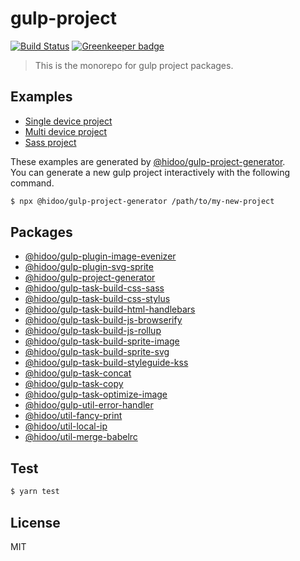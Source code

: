 # gulp-project

[![Build Status](https://travis-ci.com/hidoo/gulp-project.svg?branch=master)](https://travis-ci.com/hidoo/gulp-project)
[![Greenkeeper badge](https://badges.greenkeeper.io/hidoo/gulp-project.svg)](https://greenkeeper.io/)

> This is the monorepo for gulp project packages.

## Examples

+ [Single device project](./examples/single-device)
+ [Multi device project](./examples/multi-device)
+ [Sass project](./examples/use-sass)

These examples are generated by [@hidoo/gulp-project-generator](./packages/gulp-project.generator).     
You can generate a new gulp project interactively with the following command.

```sh
$ npx @hidoo/gulp-project-generator /path/to/my-new-project
```

## Packages

+ [@hidoo/gulp-plugin-image-evenizer](./packages/gulp-plugin-image-evenizer)
+ [@hidoo/gulp-plugin-svg-sprite](./packages/gulp-plugin-svg-sprite)
+ [@hidoo/gulp-project-generator](./packages/gulp-project-generator)
+ [@hidoo/gulp-task-build-css-sass](./packages/gulp-task-build-css-sass)
+ [@hidoo/gulp-task-build-css-stylus](./packages/gulp-task-build-css-stylus)
+ [@hidoo/gulp-task-build-html-handlebars](./packages/gulp-task-build-html-handlebars)
+ [@hidoo/gulp-task-build-js-browserify](./packages/gulp-task-build-js-browserify)
+ [@hidoo/gulp-task-build-js-rollup](./packages/gulp-task-build-js-rollup)
+ [@hidoo/gulp-task-build-sprite-image](./packages/gulp-task-build-sprite-image)
+ [@hidoo/gulp-task-build-sprite-svg](./packages/gulp-task-build-sprite-svg)
+ [@hidoo/gulp-task-build-styleguide-kss](./packages/gulp-task-build-styleguide-kss)
+ [@hidoo/gulp-task-concat](./packages/gulp-task-concat)
+ [@hidoo/gulp-task-copy](./packages/gulp-task-copy)
+ [@hidoo/gulp-task-optimize-image](./packages/gulp-task-optimize-image)
+ [@hidoo/gulp-util-error-handler](./packages/gulp-util-error-handler)
+ [@hidoo/util-fancy-print](./packages/util-fancy-print)
+ [@hidoo/util-local-ip](./packages/util-local-ip)
+ [@hidoo/util-merge-babelrc](./packages/util-merge-babelrc)

## Test

```sh
$ yarn test
```

## License

MIT
